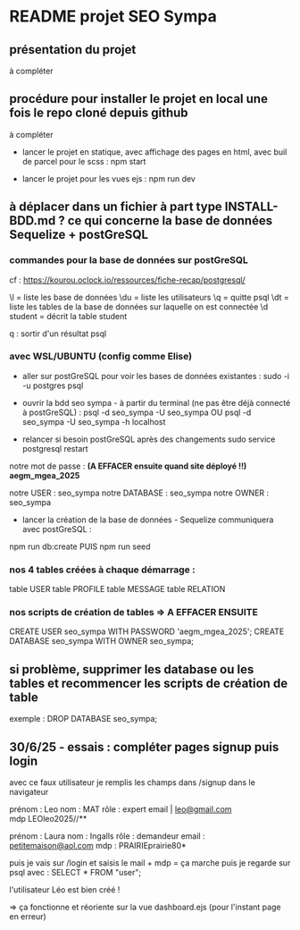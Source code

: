 # README projet SEO Sympa

## présentation du projet

à compléter

## procédure pour installer le projet en local une fois le repo cloné depuis github


à compléter

* lancer le projet en statique, avec affichage des pages en html, avec buil de parcel pour le scss :
npm start 

* lancer le projet pour les vues ejs :
npm run dev 


## à déplacer dans un fichier à part type INSTALL-BDD.md ? ce qui concerne la base de données Sequelize + postGreSQL

### commandes pour la base de données sur postGreSQL

cf : https://kourou.oclock.io/ressources/fiche-recap/postgresql/ 

\l = liste les base de données
\du = liste les utilisateurs
\q = quitte psql
\dt = liste les tables de la base de données sur laquelle on est connectée
\d student = décrit la table student

q : sortir d'un résultat psql

### avec WSL/UBUNTU (config comme Elise)

* aller sur postGreSQL pour voir les bases de données existantes :
sudo -i -u postgres psql


* ouvrir la bdd seo sympa - à partir du terminal (ne pas être déjà connecté à postGreSQL) :
psql -d seo_sympa -U seo_sympa
OU
psql -d seo_sympa -U seo_sympa -h localhost 

* relancer si besoin postGreSQL après des changements
sudo service postgresql restart

notre mot de passe : **(A EFFACER ensuite quand site déployé !!)**
**aegm_mgea_2025**

notre USER : seo_sympa
notre DATABASE : seo_sympa
notre OWNER : seo_sympa

* lancer la création de la base de données - Sequelize communiquera avec postGreSQL :

npm run db:create
PUIS
npm run seed

### nos 4 tables créées à chaque démarrage :

table USER
table PROFILE
table MESSAGE
table RELATION


### nos scripts de création de tables => A EFFACER ENSUITE

CREATE USER seo_sympa WITH PASSWORD 'aegm_mgea_2025'; 
CREATE DATABASE seo_sympa WITH OWNER seo_sympa;

## si problème, supprimer les database ou les tables et recommencer les scripts de création de table
exemple :
DROP DATABASE seo_sympa;

## 30/6/25 - essais : compléter pages signup puis login

avec ce faux utilisateur je remplis les champs dans /signup dans le navigateur

prénom : Leo
nom : MAT
rôle : expert
email | leo@gmail.com     
mdp LEOleo2025//**


prénom : Laura
nom : Ingalls
rôle : demandeur
email : petitemaison@aol.com
mdp : PRAIRIEprairie80*


puis je vais sur /login et saisis le mail + mdp = ça marche
puis je regarde sur psql avec  : SELECT * FROM "user";

l'utilisateur Léo est bien créé !

 => ça fonctionne et réoriente sur la vue dashboard.ejs (pour l'instant page en erreur)

